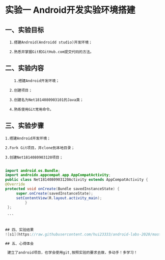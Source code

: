       
   # 实验一 Android开发实验环境搭建

## 一、实验目标
      
      1.搭建Android(Androidd studio)开发环境；
      
      2.熟悉并掌握Git和GitHub.com提交代码的方法。
      
## 二、实验内容

        1.搭建Android开发环境；
        
 	  2.创建项目；
        
 	  3.创建名为Net1814080903101的Java类；
        
 	  4.熟练使用Git常用命令。
    
## 三、实验步骤

    1.搭建Android开发环境；
    
    2.Fork Git项目，并clone到本地目录；
    
    3.创建Net1814080903120项目；
    
   ```java
    
   import android.os.Bundle;
   import androidx.appcompat.app.AppCompatActivity;
   public class Net1814080903120Activity extends AppCompatActivity {
   @Override
   protected void onCreate(Bundle savedInstanceState) {
        super.onCreate(savedInstanceState);
        setContentView(R.layout.activity_main);
            }
    };
    
    ```

    
## 四、实验结果
  ![s1](https://raw.githubusercontent.com/hui23333/android-labs-2020/master/students/net1814080903120/s1.png)
      
## 五、心得体会
    
    建立了android项目，也学会使用git,按照实验的要求去做，多动手！多学习！
